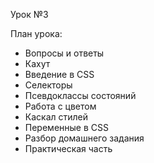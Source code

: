 Урок №3

План урока:

- Вопросы и ответы
- Кахут
- Введение в CSS
- Селекторы
- Псевдоклассы состояний
- Работа с цветом
- Каскал стилей
- Переменные в CSS
- Разбор домашнего задания
- Практическая часть

